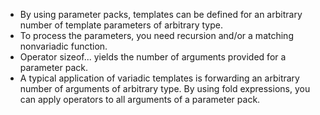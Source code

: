 * By using parameter packs, templates can be defined for an arbitrary number of template parameters of arbitrary type.
* To process the parameters, you need recursion and/or a matching nonvariadic function.
* Operator sizeof... yields the number of arguments provided for a parameter pack.
* A typical application of variadic templates is forwarding an arbitrary number of arguments of arbitrary type.
By using fold expressions, you can apply operators to all arguments of a parameter pack.